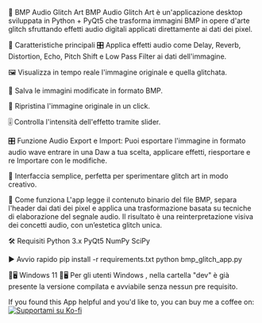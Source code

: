 🎨 BMP Audio Glitch Art
BMP Audio Glitch Art è un'applicazione desktop sviluppata in Python + PyQt5 che trasforma immagini BMP in opere d'arte glitch sfruttando effetti audio digitali applicati direttamente ai dati dei pixel.

🚀 Caratteristiche principali
🎛️ Applica effetti audio come Delay, Reverb, Distortion, Echo, Pitch Shift e Low Pass Filter ai dati dell'immagine.

🖼️ Visualizza in tempo reale l'immagine originale e quella glitchata.

💾 Salva le immagini modificate in formato BMP.

🔄 Ripristina l'immagine originale in un click.

🎚️ Controlla l'intensità dell'effetto tramite slider.

🎛️​ Funzione Audio Export e Import: Puoi esportare l'immagine in formato audio wave entrare in una Daw a tua scelta,
applicare effetti, riesportare e re Importare con le modifiche.

🧪 Interfaccia semplice, perfetta per sperimentare glitch art in modo creativo.



🧠 Come funziona
L'app legge il contenuto binario del file BMP, separa l'header dai dati dei pixel e applica una trasformazione basata su tecniche di elaborazione del segnale audio. Il risultato è una reinterpretazione visiva dei concetti audio, con un’estetica glitch unica.

🛠 Requisiti
Python 3.x
PyQt5
NumPy
SciPy

▶️ Avvio rapido
pip install -r requirements.txt
python bmp_glitch_app.py


🧁​🖥️​ Windows 11 🧁​🖥️​
Per gli utenti Windows , nella cartella "dev" è già presente la versione compilata e avviabile senza nessun pre requisito.


If you found this App helpful and you'd like to, you can buy me a coffee on:
[![Supportami su Ko-fi](https://ko-fi.com/img/githubbutton_sm.svg)](https://ko-fi.com/lorenzosusca)

